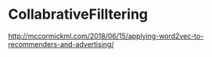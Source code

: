 # CollabrativeFilltering

http://mccormickml.com/2018/06/15/applying-word2vec-to-recommenders-and-advertising/
